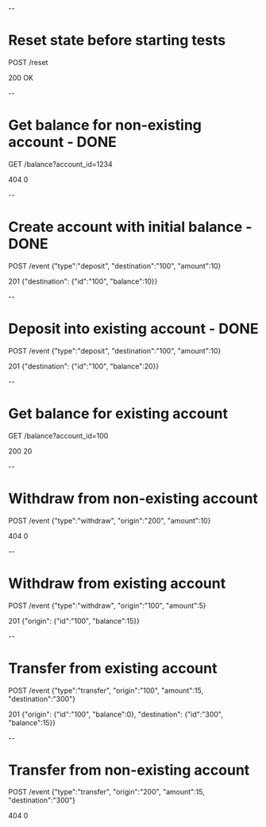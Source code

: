 --
# Reset state before starting tests

POST /reset

200 OK


--
# Get balance for non-existing account - DONE

GET /balance?account_id=1234

404 0


--
# Create account with initial balance - DONE

POST /event {"type":"deposit", "destination":"100", "amount":10}

201 {"destination": {"id":"100", "balance":10}}


--
# Deposit into existing account - DONE

POST /event {"type":"deposit", "destination":"100", "amount":10}

201 {"destination": {"id":"100", "balance":20}}


--
# Get balance for existing account

GET /balance?account_id=100

200 20

--
# Withdraw from non-existing account

POST /event {"type":"withdraw", "origin":"200", "amount":10}

404 0

--
# Withdraw from existing account

POST /event {"type":"withdraw", "origin":"100", "amount":5}

201 {"origin": {"id":"100", "balance":15}}

--
# Transfer from existing account

POST /event {"type":"transfer", "origin":"100", "amount":15, "destination":"300"}

201 {"origin": {"id":"100", "balance":0}, "destination": {"id":"300", "balance":15}}

--
# Transfer from non-existing account

POST /event {"type":"transfer", "origin":"200", "amount":15, "destination":"300"}

404 0

